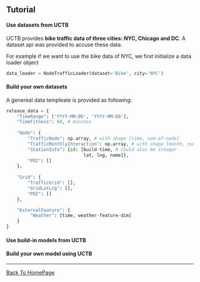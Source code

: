 ## Tutorial

#### Use datasets from UCTB

UCTB provides **bike traffic data of three cities: NYC, Chicago and DC**. A dataset api was provided to accuse these data.

For example if we want to use the bike data of NYC, we first initialize a data loader object

```python
data_loader = NodeTrafficLoader(dataset='Bike', city='NYC')
```



#### Build your own datasets

A genereal data templeate is provided as following:

```python
release_data = {
    "TimeRange": ['YYYY-MM-DD', 'YYYY-MM-DD'],
    "TimeFitness": 60, # minutes
    
    "Node": {
        "TrafficNode": np.array, # with shape [time, num-of-node]
        "TrafficMonthlyInteraction": np.array, # with shape [month, num-of-node. num-of-node]
        "StationInfo": {id: [build-time, # Could alos be integer
                             lat, lng, name]},
        "POI": []
    },
	
    "Grid": {
        "TrafficGrid": [],
        "GridLatLng": [],
        "POI": []
    },

    "ExternalFeature": {
         "Weather": [time, weather-feature-dim]
    }
}
```

#### Use build-in models from UCTB

#### Build your own model using UCTB



------

<u>[Back To HomePage](../index.html)</u>